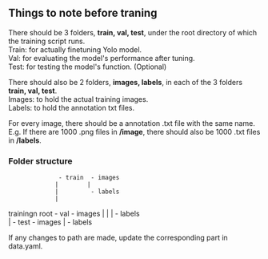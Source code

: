 Things to note before traning
-------------------------

There should be 3 folders, **train, val, test**, under the root directory of which the training script runs. <br/>
Train: for actually finetuning Yolo model. <br/>
Val: for evaluating the model's performance after tuning. <br/>
Test: for testing the model's function. (Optional) <br/>

There should also be 2 folders, **images, labels**, in each of the 3 folders **train, val, test**. <br/>
Images: to hold the actual training images. <br/>
Labels: to hold the annotation txt files. <br/>

For every image, there should be a annotation .txt file with the same name. <br/>
E.g. If there are 1000 .png files in **/image**, there should also be 1000 .txt files in **/labels**. <br/>

### Folder structure

                  - train  - images
                 |        |
                 |         - labels
                 |         
trainingn root   -  val    - images
                 |        |
                 |         - labels         
                 |
                  - test   - images
                          |
                           - labels

If any changes to path are made, update the corresponding part in data.yaml.
